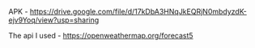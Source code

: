 APK - https://drive.google.com/file/d/17kDbA3HNqJkEQRjN0mbdyzdK-ejv9Yoq/view?usp=sharing

The api I used - https://openweathermap.org/forecast5
